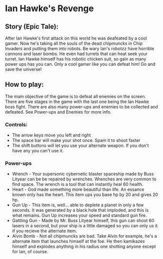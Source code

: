 # Ian Hawke's Revenge

## Story (Epic Tale):
After Ian Hawke's first attack on this world he was deafeated by a cool gamer. Now he's taking all the souls of the dead chipmuncks in Chip Invaders and putting them into robots. Be wary Ian's robotzz have horrible cannons and laser bombs. He even had turrets that can heat seek your turret. Ian Hawke himself has his robotic chicken suit, so gain as many power ups has you can. Only a cool gamer like you can defeat him! Go and save the universe!

## How to play:
The main objective of the game is to defeat all enemies on the screen. There are five stages in the game with the last one being the Ian Hawke boss fight. There are also many power-ups and enemies to be collected and defeated. See Power-ups and Enemies for more info.

### Controls:
- The arrow keys move you left and right
- The space bar will make your shot once. Spam it to shoot faster
- The shift buttons will let you use your alternate weapon. If you don't have any you can't use it.

### Power-ups
- Wrench - Your supersonic cybernetic blaster spaceship made by Buss Lityear can be be repaired by wrenches. Wrenches are very common to find space. The wrench is a tool that can instantly heal 60 health. 
- Heart - God made something more beautiful than life. An essance known only has the heart. This item ups you base hp by 20 and gives 20 hp.
- Gun Up - This item is, well... able to deplete a planet in only a few seconds. It was generated by a black hole that imploded, and this is what remains. Gun Up increases your speed and standard gun fire.
- Gattling Gun - Made by Mr. Buss Lityear himself, this gun can shoot 60 lasers in a second, but your ship is a little damaged so you can only us it if you recieve the alternate item.
- Alvin Bomb - Not all chipmuncks are bad. Take Alvin for example, he's a alternate item that launches himself at the foe. He then kamikazes himself and explodes anything in his radius one shotting anyone except for Ian, of course.





